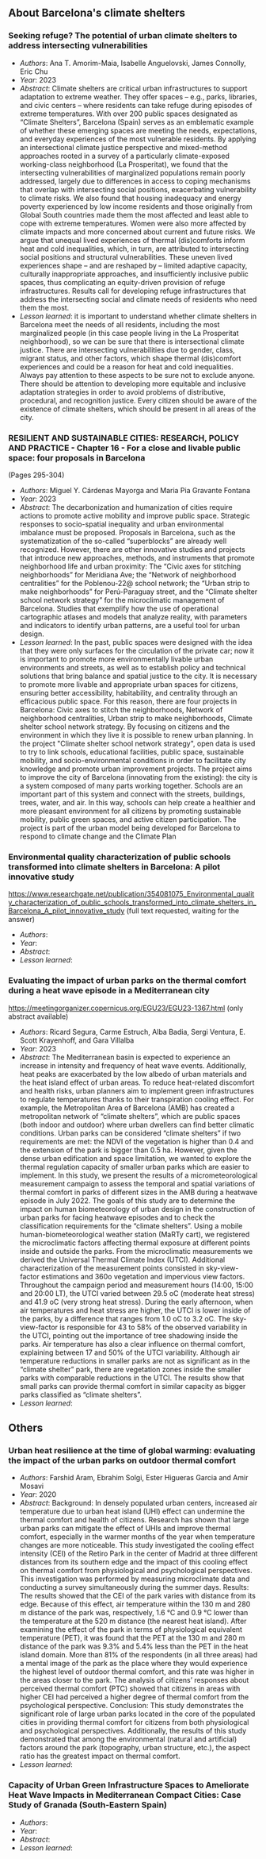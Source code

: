 ## About Barcelona's climate shelters
### Seeking refuge? The potential of urban climate shelters to address intersecting vulnerabilities
- *Authors*: Ana T. Amorim-Maia, Isabelle Anguelovski, James Connolly, Eric Chu
- *Year*: 2023
- *Abstract*: Climate shelters are critical urban infrastructures to support adaptation to extreme weather. They offer spaces – e.g., parks, libraries, and civic centers – where residents can take refuge during episodes of extreme temperatures. With over 200 public spaces designated as “Climate Shelters”, Barcelona (Spain) serves as an emblematic example of whether these emerging spaces are meeting the needs, expectations, and everyday experiences of the most vulnerable residents. By applying an intersectional climate justice perspective and mixed-method approaches rooted in a survey of a particularly climate-exposed working-class neighborhood (La Prosperitat), we found that the intersecting vulnerabilities of marginalized populations remain poorly addressed, largely due to differences in access to coping mechanisms that overlap with intersecting social positions, exacerbating vulnerability to climate risks. We also found that housing inadequacy and energy poverty experienced by low income residents and those originally from Global South countries made them the most affected and least able to cope with extreme temperatures. Women were also more affected by climate impacts and more concerned about current and future risks. We argue that unequal lived experiences of thermal (dis)comforts inform heat and cold inequalities, which, in turn, are attributed to intersecting social positions and structural vulnerabilities. These uneven lived experiences shape – and are reshaped by – limited adaptive capacity, culturally inappropriate approaches, and insufficiently inclusive public spaces, thus complicating an equity-driven provision of refuge infrastructures. Results call for developing refuge infrastructures that address the intersecting social and climate needs of residents who need them the most.
- *Lesson learned*: it is important to understand whether climate shelters in Barcelona meet the needs of all residents, including the most marginalized people (in this case people living in the La Prosperitat neighborhood), so we can be sure that there is intersectional climate justice. There are intersecting vulnerabilities due to gender, class, migrant status, and other factors, which shape thermal (dis)comfort experiences and could be a reason for heat and cold inequalities. Always pay attention to these aspects to be sure not to exclude anyone. There should be attention to developing more equitable and inclusive adaptation strategies in order to avoid problems of distributive, procedural, and recognition justice. Every citizen should be aware of the existence of climate shelters, which should be present in all areas of the city.


### RESILIENT AND SUSTAINABLE CITIES: RESEARCH, POLICY AND PRACTICE - Chapter 16 - For a close and livable public space: four proposals in Barcelona 
(Pages 295-304)
- *Authors*: Miguel Y. Cárdenas Mayorga and Maria Pia Gravante Fontana
- *Year*: 2023
- *Abstract*: The decarbonization and humanization of cities require actions to promote active mobility and improve public space. Strategic responses to socio-spatial inequality and urban environmental imbalance must be proposed. Proposals in Barcelona, such as the systematization of the so-called “superblocks” are already well recognized. However, there are other innovative studies and projects that introduce new approaches, methods, and instruments that promote neighborhood life and urban proximity: The “Civic axes for stitching neighborhoods” for Meridiana Ave; the “Network of neighborhood centralities” for the Poblenou-22@ school network; the “Urban strip to make neighborhoods” for Perú-Paraguay street, and the “Climate shelter school network strategy” for the microclimatic management of Barcelona. Studies that exemplify how the use of operational cartographic atlases and models that analyze reality, with parameters and indicators to identify urban patterns, are a useful tool for urban design.
- *Lesson learned*: In the past, public spaces were designed with the idea that they were only surfaces for the circulation of the private car; now it is important to promote more environmentally livable urban environments and streets, as well as  to establish policy and technical solutions that bring balance and spatial justice to the city. It is necessary to promote more livable and appropriate urban spaces for citizens, ensuring better accessibility, habitability, and centrality through an efficacious public space. For this reason, there are four projects in Barcelona: Civic axes to stitch the neighborhoods, Network of neighborhood centralities, Urban strip to make neighborhoods, Climate shelter school network strategy. By focusing on citizens and the environment in which they live it is possible to renew urban planning. In the project "Climate shelter school network strategy", open data is used to try to link schools, educational facilities, public space, sustainable mobility, and socio-environmental conditions in order to facilitate city knowledge and promote urban improvement projects. The project aims to improve the city of Barcelona (innovating from the existing): the city is a system composed of many parts working together. Schools are an important part of this system and connect with the streets, buildings, trees, water, and air. In this way, schools can help create a healthier and more pleasant environment for all citizens by promoting sustainable mobility, public green spaces, and active citizen participation. The project is part of the urban model being developed for Barcelona to respond to climate change and the Climate Plan



### Environmental quality characterization of public schools transformed into climate shelters in Barcelona: A pilot innovative study
https://www.researchgate.net/publication/354081075_Environmental_quality_characterization_of_public_schools_transformed_into_climate_shelters_in_Barcelona_A_pilot_innovative_study   (full text requested, waiting for the answer)
- *Authors*: 
- *Year*: 
- *Abstract*:
- *Lesson learned*:


### Evaluating the impact of urban parks on the thermal comfort during a heat wave episode in a Mediterranean city
https://meetingorganizer.copernicus.org/EGU23/EGU23-1367.html (only abstract available)
- *Authors*: Ricard Segura, Carme Estruch, Alba Badia, Sergi Ventura, E. Scott Krayenhoff, and Gara Villalba
- *Year*: 2023
- *Abstract*: The Mediterranean basin is expected to experience an increase in intensity and frequency of heat wave events. Additionally, heat peaks are exacerbated by the low albedo of urban materials and the heat island effect of urban areas. To reduce heat-related discomfort and health risks, urban planners aim to implement green infrastructures to regulate temperatures thanks to their transpiration cooling effect. For example, the Metropolitan Area of Barcelona (AMB) has created a metropolitan network of “climate shelters”, which are public spaces (both indoor and outdoor) where urban dwellers can find better climatic conditions. Urban parks can be considered “climate shelters” if two requirements are met: the NDVI of the vegetation is higher than 0.4 and the extension of the park is bigger than 0.5 ha. However, given the dense urban edification and space limitation, we wanted to explore the thermal regulation capacity of smaller urban parks which are easier to implement. In this study, we present the results of a micrometeorological measurement campaign to assess the temporal and spatial variations of thermal comfort in parks of different sizes in the AMB during a heatwave episode in July 2022. The goals of this study are to determine the impact on human biometeorology of urban design in the construction of urban parks for facing heatwave episodes and to check the classification requirements for the “climate shelters”. 
Using a mobile human-biometeorological weather station (MaRTy cart), we registered the microclimatic factors affecting thermal exposure at different points inside and outside the parks. From the microclimatic measurements we derived the Universal Thermal Climate Index (UTCI). Additional characterization of the measurement points consisted in sky-view-factor estimations and 360o vegetation and impervious view factors. Throughout the campaign period and measurement hours (14:00, 15:00 and 20:00 LT), the UTCI varied between 29.5 oC (moderate heat stress) and 41.9 oC (very strong heat stress). During the early afternoon, when air temperatures and heat stress are higher, the UTCI is lower inside of the parks, by a difference that ranges from 1.0 oC to 3.2 oC. The sky-view-factor is responsible for 43 to 58% of the observed variability in the UTCI, pointing out the importance of tree shadowing inside the parks. Air temperature has also a clear influence on thermal comfort, explaining between 17 and 50% of the UTCI variability. Although air temperature reductions in smaller parks are not as significant as in the “climate shelter” park, there are vegetation zones inside the smaller parks with comparable reductions in the UTCI. The results show that small parks can provide thermal comfort in similar capacity as bigger parks classified as “climate shelters”.
- *Lesson learned*:


## Others
### Urban heat resilience at the time of global warming: evaluating the impact of the urban parks on outdoor thermal comfort
- *Authors*: Farshid Aram, Ebrahim Solgi, Ester Higueras Garcia and Amir Mosavi
- *Year*: 2020
- *Abstract*: Background: In densely populated urban centers, increased air temperature due to urban heat island (UHI) effect can undermine the thermal comfort and health of citizens. Research has shown that large urban parks can mitigate the effect of UHIs and improve thermal comfort, especially in the warmer months of the year when temperature changes are more noticeable. This study investigated the cooling effect intensity (CEI) of the Retiro Park in the center of Madrid at three different distances from its southern edge and the impact of this cooling effect on thermal comfort from physiological and psychological perspectives. This investigation was performed by measuring microclimate data and conducting a survey simultaneously during the summer days.
Results: The results showed that the CEI of the park varies with distance from its edge. Because of this effect, air temperature within the 130 m and 280 m distance of the park was, respectively, 1.6 °C and 0.9 °C lower than the temperature at the 520 m distance (the nearest heat island). After examining the effect of the park in terms of physiological equivalent temperature (PET), it was found that the PET at the 130 m and 280 m distance of the park was 9.3% and 5.4% less than the PET in the heat island domain. More than 81% of the respondents (in all three areas) had a mental image of the park as the place where they would experience the highest level of outdoor thermal comfort, and this rate was higher in the areas closer to the park. The analysis of citizens’ responses about perceived thermal comfort (PTC) showed that citizens in areas with higher CEI had perceived a higher degree of thermal comfort from the psychological perspective.
Conclusion: This study demonstrates the significant role of large urban parks located in the core of the populated cities in providing thermal comfort for citizens from both physiological and psychological perspectives. Additionally, the results of this study demonstrated that among the environmental (natural and artificial) factors around the park (topography, urban structure, etc.), the aspect ratio has the greatest impact on thermal comfort.
- *Lesson learned*:



 ### Capacity of Urban Green Infrastructure Spaces to Ameliorate Heat Wave Impacts in Mediterranean Compact Cities: Case Study of Granada (South-Eastern Spain)
- *Authors*: 
- *Year*: 
- *Abstract*:
- *Lesson learned*:


